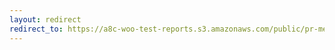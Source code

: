 ```yaml
---
layout: redirect
redirect_to: https://a8c-woo-test-reports.s3.amazonaws.com/public/pr-merge/37826/e2e/index.html
---
```

